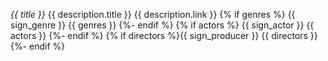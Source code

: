 *{{ title }}* 
{{ description.title }} {{ description.link }}
{% if genres %} {{ sign_genre }} {{ genres }} {%- endif %}
{% if actors %} {{ sign_actor }} {{ actors }} {%- endif %}
{% if directors %}{{ sign_producer }} {{ directors }} {%- endif %}